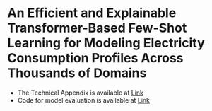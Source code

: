 # An Efficient and Explainable Transformer-Based Few-Shot Learning for Modeling Electricity Consumption Profiles Across Thousands of Domains

- The Technical Appendix is available at [Link](https://github.com/Anonymouspersonx/EM_trans_Anonymous/blob/main/Technical_Appendix.pdf)
- Code for model evaluation is available at [Link](https://github.com/Anonymouspersonx/EM_trans_Anonymous/blob/main/Technical_Appendix.pdf)
